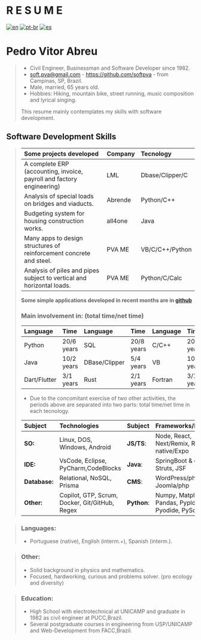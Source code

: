 # **R E S U M E**  
[![en](https://img.shields.io/badge/lang-en-red.svg)](./curriculum.md)
[![pt-br](https://img.shields.io/badge/lang-pt--br-green.svg)](./curriculum.pt-br.md)
[![es](https://img.shields.io/badge/lang-es-yellow.svg)](./curriculum.es.md)  
# **Pedro Vitor Abreu**  
> - Civil Engineer, Businessman and Software Developer since 1982.
> - <soft.pva@gmail.com> - <https://github.com/softpva> - from Campinas, SP, Brazil.
> - Male, married, 65 years old. 
> - Hobbies: Hiking, mountain bike, street running, music composition and lyrical singing.  
>  
> This resume mainly contemplates my skills with software development.  

## Software Development Skills
>
> | Some projects developed | Company | Tecnology | 
> | :--- | :--- | :--- |
> | A complete ERP (accounting, invoice, payroll and factory engineering) | LML | Dbase/Clipper/C |  
>  Analysis of special loads on bridges and viaducts. | Abrende | Python/C++ |  
> | Budgeting system for housing construction works. | all4one | Java | 
> | Many apps to design structures of reinforcement concrete and steel. | PVA ME | VB/C/C++/Python |  
> | Analysis of piles and pipes subject to vertical and horizontal loads.| PVA ME | Python/C/Calc |
>
>**Some simple applications developed in recent months are in [github](https://github.com/softpva)**
>
> ### Main involvement in: (total time/net time)
> 
> | Language |  Time | Language | Time | Language | Time |  Language | Time | 
> | :--- | :--- | :--- | :--- | :--- | :--- |  :--- | :--- | 
> |  Python | 20/6 years | SQL | 20/8 years | C/C++ | 20/4 years  |  JS/TS | 10/3 years |  
> | Java | 10/2 years | DBase/Clipper | 5/4 years | VB | 10/5 years | GDScript | 3/2 years |
> | Dart/Flutter| 3/1 years  | Rust | 2/1 years| Fortran | 3/1 years | WAT | 6/6 months|    
>
> - Due to the concomitant exercise of two other activities, the periods above are separated into two parts: total time/net time in each tecnology.    
>
> | Subject | Technologies  | Subject | Frameworks/Libraries |
> | :--- | :--- | :--- | :--- |
> | **SO:** | Linux, DOS, Windows, Android | **JS/TS**: | Node, React, Next/Remix, React-native/Expo|
> | **IDE:** | VsCode, Eclipse, PyCharm,CodeBlocks |  **Java**: | SpringBoot & cia, Struts, JSF |
> | **Database:** | Relational, NoSQL, Prisma |  **CMS**: | WordPress/php, Joomla/php |
> | **Other:** | Copilot, GTP, Scrum, Docker, Git/GitHub, Regex| **Python**: | Numpy, Matplotlib, Pandas, Pyplot, Pyodide,  PyScript|
  
> ### Languages: 
> - Portuguese (native), English (interm.+), Spanish (interm.).

> ### Other:
> - Solid background in physics and mathematics.
> - Focused, hardworking, curious and problems solver. (pro ecology and diversity)

> ### Education:
> - High School with electrotechnical at UNICAMP and graduate in 1982 as civil engineer at PUCC,Brazil.
> - Several postgraduate courses in engineering from USP/UNICAMP and Web-Development from FACC,Brazil.  








